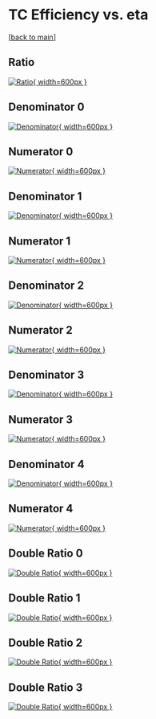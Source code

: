 # TC Efficiency vs. eta

[[back to main](./)]



## Ratio

[![Ratio](../mtv/var/TC_loweta_321_1_eff_eta.png){ width=600px }](../mtv/var/TC_loweta_321_1_eff_eta.pdf)

## Denominator 0

[![Denominator](../mtv/den/TC_loweta_321_1_eff_eta_den0.png){ width=600px }](../mtv/den/TC_loweta_321_1_eff_eta_den0.pdf)

## Numerator 0

[![Numerator](../mtv/num/TC_loweta_321_1_eff_eta_num0.png){ width=600px }](../mtv/num/TC_loweta_321_1_eff_eta_num0.pdf)

## Denominator 1

[![Denominator](../mtv/den/TC_loweta_321_1_eff_eta_den1.png){ width=600px }](../mtv/den/TC_loweta_321_1_eff_eta_den1.pdf)

## Numerator 1

[![Numerator](../mtv/num/TC_loweta_321_1_eff_eta_num1.png){ width=600px }](../mtv/num/TC_loweta_321_1_eff_eta_num1.pdf)

## Denominator 2

[![Denominator](../mtv/den/TC_loweta_321_1_eff_eta_den2.png){ width=600px }](../mtv/den/TC_loweta_321_1_eff_eta_den2.pdf)

## Numerator 2

[![Numerator](../mtv/num/TC_loweta_321_1_eff_eta_num2.png){ width=600px }](../mtv/num/TC_loweta_321_1_eff_eta_num2.pdf)

## Denominator 3

[![Denominator](../mtv/den/TC_loweta_321_1_eff_eta_den3.png){ width=600px }](../mtv/den/TC_loweta_321_1_eff_eta_den3.pdf)

## Numerator 3

[![Numerator](../mtv/num/TC_loweta_321_1_eff_eta_num3.png){ width=600px }](../mtv/num/TC_loweta_321_1_eff_eta_num3.pdf)

## Denominator 4

[![Denominator](../mtv/den/TC_loweta_321_1_eff_eta_den4.png){ width=600px }](../mtv/den/TC_loweta_321_1_eff_eta_den4.pdf)

## Numerator 4

[![Numerator](../mtv/num/TC_loweta_321_1_eff_eta_num4.png){ width=600px }](../mtv/num/TC_loweta_321_1_eff_eta_num4.pdf)

## Double Ratio 0

[![Double Ratio](../mtv/ratio/TC_loweta_321_1_eff_eta_ratio0.png){ width=600px }](../mtv/ratio/TC_loweta_321_1_eff_eta_ratio0.pdf)

## Double Ratio 1

[![Double Ratio](../mtv/ratio/TC_loweta_321_1_eff_eta_ratio1.png){ width=600px }](../mtv/ratio/TC_loweta_321_1_eff_eta_ratio1.pdf)

## Double Ratio 2

[![Double Ratio](../mtv/ratio/TC_loweta_321_1_eff_eta_ratio2.png){ width=600px }](../mtv/ratio/TC_loweta_321_1_eff_eta_ratio2.pdf)

## Double Ratio 3

[![Double Ratio](../mtv/ratio/TC_loweta_321_1_eff_eta_ratio3.png){ width=600px }](../mtv/ratio/TC_loweta_321_1_eff_eta_ratio3.pdf)

